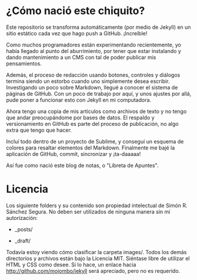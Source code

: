 # ¿Cómo nació este chiquito?

Este repositorio se transforma automáticamente (por medio de Jekyll) en un sitio estático cada vez que hago push a GitHub. ¡Increíble!

Como muchos programadores están experimentando recientemente, yo había llegado al punto del aburrimiento, por tener que estar instalando y dando mantenimiento a un CMS con tal de poder publicar mis pensamientos.

Además, el proceso de redacción usando botones, controles y diálogos termina siendo un estorbo cuando uno simplemente desea escribir. Investigando un poco sobre Markdown, llegué a conocer el sistema de páginas de GitHub. Con un poco de trabajo por aquí, y unos ajustes por allá, pude poner a funcionar esto con Jekyll en mi computadora.

Ahora tengo una copia de mis artículos como archivos de texto y no tengo que andar preocupándome por bases de datos. El respaldo y versionamiento en GitHub es parte del proceso de publicación, no algo extra que tengo que hacer.

Incluí todo dentro de un proyecto de Sublime, y conseguí un esquema de colores para resaltar elementos del Markdown. Finalmente me bajé la aplicación de GitHub, commit, sincronizar y ¡ta-daaaaa!

Así fue como nació este blog de notas, o "Libreta de Apuntes".

# Licencia

Los siguiente folders y su contenido son propiedad intelectual de Simón R. Sánchez Segura. No deben ser utilizados de ninguna manera sin mi autorización:

* _posts/

* _draft/

Todavía estoy viendo cómo clasificar la carpeta images/. Todos los demás directorios y archivos están bajo la Licencia MIT. Siéntase libre de utilizar el HTML y CSS como desee. Si lo hace, un enlace hacia http://github.com/mojombo/jekyll será apreciado, pero no es requerido.
